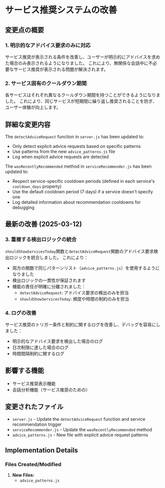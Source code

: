 # サービス推奨システムの改善

## 変更点の概要

### 1. 明示的なアドバイス要求のみに対応

サービス推奨が表示される条件を改善し、ユーザーが明示的にアドバイスを求めた場合のみ表示されるようになりました。
これにより、無関係な会話中に不必要なサービス推奨が表示される問題が解決されます。

### 2. サービス固有のクールダウン期間

各サービスはそれぞれ異なるクールダウン期間を持つことができるようになりました。
これにより、同じサービスが短期間に繰り返し推奨されることを防ぎ、ユーザー体験が向上します。

## 詳細な変更内容

The `detectAdviceRequest` function in `server.js` has been updated to:
- Only detect explicit advice requests based on specific patterns
- Use patterns from the new `advice_patterns.js` file
- Log when explicit advice requests are detected

The `wasRecentlyRecommended` method in `serviceRecommender.js` has been updated to:
- Respect service-specific cooldown periods (defined in each service's `cooldown_days` property)
- Use the default cooldown period (7 days) if a service doesn't specify one
- Log detailed information about recommendation cooldowns for debugging

## 最新の改善 (2025-03-12)

### 3. 重複する検出ロジックの統合

`shouldShowServicesToday`関数と`detectAdviceRequest`関数のアドバイス要求検出ロジックを統合しました。
これにより：
- 両方の関数で同じパターンリスト（`advice_patterns.js`）を使用するようになりました
- 検出ロジックの一貫性が保証されます
- 機能の責任が明確に分離されました：
  - `detectAdviceRequest`: アドバイス要求の検出のみを担当
  - `shouldShowServicesToday`: 頻度や時間の制約のみを担当

### 4. ログの改善

サービス推奨のトリガー条件と制約に関するログを改善し、デバッグを容易にしました：
- 明示的なアドバイス要求を検出した場合のログ
- 日次制限に達した場合のログ
- 時間間隔制約に関するログ

## 影響する機能

- サービス推奨表示機能
- 会話分析機能（サービス推奨のための）

## 変更されたファイル

- `server.js` - Update the `detectAdviceRequest` function and service recommendation trigger
- `serviceRecommender.js` - Update the `wasRecentlyRecommended` method
- `advice_patterns.js` - New file with explicit advice request patterns

## Implementation Details

### Files Created/Modified

1. **New Files:**
   - `advice_patterns.js`